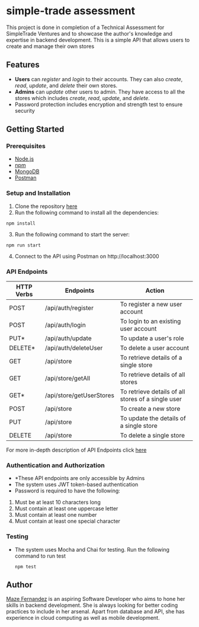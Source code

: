 # simple-trade assessment
This project is done in completion of a Technical Assessment for SimpleTrade Ventures and to showcase the author's knowledge and expertise in backend development. This is a simple API that allows users to create and manage their own stores

## Features
* **Users** can *register* and *login* to their accounts. They can also *create*, *read*, *update*, and *delete* their own stores.
* **Admins** can *update* other users to admin. They have access to all the stores which includes *create*, *read*, *update*, and *delete*.
* Password protection includes encryption and strength test to ensure security 

## Getting Started 
### Prerequisites
* [Node.js](https://nodejs.org/en/download)
* [npm](https://docs.npmjs.com/downloading-and-installing-node-js-and-npm)
* [MongoDB](https://www.mongodb.com/try/download/community)
* [Postman](https://www.postman.com/downloads/)
### Setup and Installation 
1. Clone the repository [here](https://github.com/mazefernandez/simple-trade.git) 
2. Run the following command to install all the dependencies:
  ```
  npm install
  ```
3. Run the following command to start the server:
  ```
  npm run start 
  ```
4. Connect to the API using Postman on http://localhost:3000

### API Endpoints
| HTTP Verbs | Endpoints | Action |
| --- | --- | --- |
| POST | /api/auth/register | To register a new user account |
| POST | /api/auth/login | To login to an existing user account |
| PUT* | /api/auth/update | To update a user's role |
| DELETE* | /api/auth/deleteUser | To delete a user account |
| GET | /api/store | To retrieve details of a single store |
| GET | /api/store/getAll | To retrieve details of all stores |
| GET* | /api/store/getUserStores | To retrieve details of all stores of a single user |
| POST | /api/store | To create a new store |
| PUT | /api/store | To update the details of a single store |
| DELETE | /api/store | To delete a single store |

For more in-depth description of API Endpoints click [here](https://docs.google.com/document/d/1wRAWrapUvvRDRRwCm-BdYZ84pZPakU-mk7iQNxZGFvM/edit?usp=sharing) 

### Authentication and Authorization 
* *These API endpoints are only accessible by Admins
* The system uses JWT token-based authentication
* Password is required to have the following:
1. Must be at least 10 characters long
2. Must contain at least one uppercase letter
3. Must contain at least one number
4. Must contain at least one special character


### Testing 
* The system uses Mocha and Chai for testing. Run the following command to run test
  ```
  npm test  
  ```
## Author
[Maze Fernandez](https://www.linkedin.com/in/anna-mae-caitlin-fernandez/) is an aspiring Software Developer who aims to hone her skills in backend development. She is always looking for better coding practices to include in her arsenal. 
Apart from database and API, she has experience in cloud computing as well as mobile development. 
  
